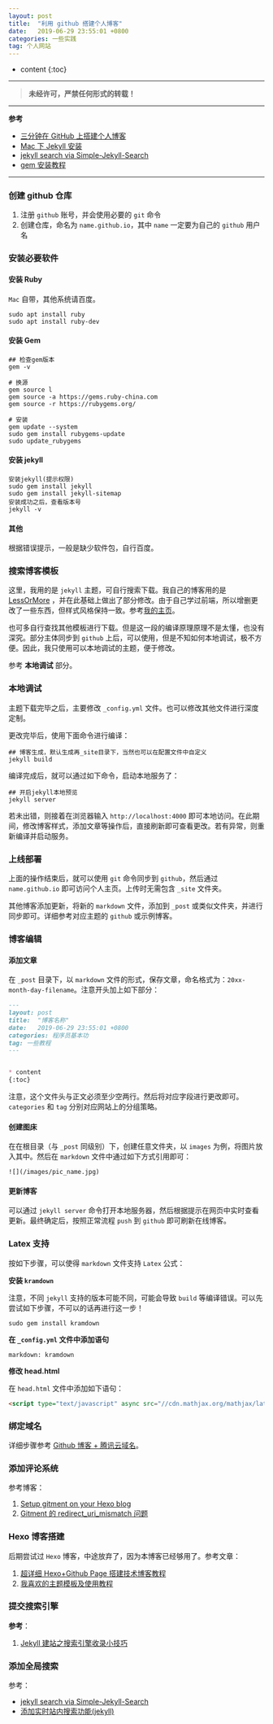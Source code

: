 ```yaml
---
layout: post
title:  "利用 github 搭建个人博客"
date:   2019-06-29 23:55:01 +0800
categories: 一些实践
tag: 个人网站
---
```



* content
{:toc}


****

> **未经许可，严禁任何形式的转载！**

****

**参考**

- [三分钟在 GitHub 上搭建个人博客](https://zhuanlan.zhihu.com/p/28321740)
- [Mac 下 Jekyll 安装](https://www.jianshu.com/p/07064eb79740)
- [jekyll search via Simple-Jekyll-Search](https://www.chenkaihua.com/2015/11/16/jekyll-search-via-simple_jekyll_search/)
- [gem 安装教程](https://binlep.github.io/2019/09/09/%E3%80%90Gem%E3%80%91gem%E5%AE%89%E8%A3%85%E6%95%99%E7%A8%8B/)

****

### 创建 github 仓库

1. 注册 `github` 账号，并会使用必要的 `git` 命令
2. 创建仓库，命名为 `name.github.io`，其中 `name` 一定要为自己的 `github` 用户名

### 安装必要软件

#### 安装 Ruby

`Mac` 自带，其他系统请百度。

```shell
sudo apt install ruby
sudo apt install ruby-dev
```

#### 安装 Gem

```shell
## 检查gem版本
gem -v

# 换源
gem source l
gem source -a https://gems.ruby-china.com
gem source -r https://rubygems.org/

# 安装
gem update --system
sudo gem install rubygems-update
sudo update_rubygems
```

#### 安装 jekyll

```shell
安装jekyll(提示权限)
sudo gem install jekyll
sudo gem install jekyll-sitemap
安装成功之后，查看版本号
jekyll -v
```

#### 其他

根据错误提示，一般是缺少软件包，自行百度。

### 搜索博客模板

这里，我用的是 `jekyll` 主题，可自行搜索下载。我自己的博客用的是 [LessOrMore](https://github.com/luoyan35714/LessOrMore.git) ，并在此基础上做出了部分修改。由于自己学过前端，所以增删更改了一些东西，但样式风格保持一致。参考[我的主页](https://tankzhoufirst.github.io/)。

也可多自行查找其他模板进行下载。但是这一段的编译原理原理不是太懂，也没有深究。部分主体同步到 `github` 上后，可以使用，但是不知如何本地调试，极不方便。因此，我只使用可以本地调试的主题，便于修改。

参考 **本地调试** 部分。

### 本地调试

主题下载完毕之后，主要修改 `_config.yml` 文件。也可以修改其他文件进行深度定制。

更改完毕后，使用下面命令进行编译：

```shell
## 博客生成，默认生成再_site目录下，当然也可以在配置文件中自定义
jekyll build
```

编译完成后，就可以通过如下命令，启动本地服务了：

```shell
## 开启jekyll本地预览
jekyll server
```

若未出错，则接着在浏览器输入 `http://localhost:4000` 即可本地访问。在此期间，修改博客样式，添加文章等操作后，直接刷新即可查看更改。若有异常，则重新编译并启动服务。

### 上线部署

上面的操作结束后，就可以使用 `git` 命令同步到 `github`，然后通过 `name.github.io` 即可访问个人主页。上传时无需包含 `_site` 文件夹。

其他博客添加更新，将新的 `markdown` 文件，添加到 `_post` 或类似文件夹，并进行同步即可。详细参考对应主题的 `github` 或示例博客。

### 博客编辑

#### 添加文章

在 `_post` 目录下，以 `markdown` 文件的形式，保存文章，命名格式为：`20xx-month-day-filename`。注意开头加上如下部分：

```markdown
---
layout: post
title:  "博客名称"
date:   2019-06-29 23:55:01 +0800
categories: 程序员基本功
tag: 一些教程
---


* content
{:toc}
```

注意，这个文件头与正文必须至少空两行。然后将对应字段进行更改即可。`categories` 和 `tag` 分别对应网站上的分组策略。

#### 创建图床

在在根目录（与 `_post` 同级别）下，创建任意文件夹，以 `images` 为例，将图片放入其中。然后在 `markdown` 文件中通过如下方式引用即可：

```
![](/images/pic_name.jpg)
```

#### 更新博客

可以通过 `jekyll server` 命令打开本地服务器，然后根据提示在网页中实时查看更新。最终确定后，按照正常流程 `push` 到 `github` 即可刷新在线博客。

### Latex 支持

按如下步骤，可以使得 `markdown` 文件支持 `Latex` 公式：

**安装 `kramdown`**

注意，不同 `jekyll` 支持的版本可能不同，可能会导致 `build` 等编译错误。可以先尝试如下步骤，不可以的话再进行这一步！

```shell
sudo gem install kramdown
```

**在 `_config.yml` 文件中添加语句**

```shell
markdown: kramdown
```

**修改 head.html**

在 `head.html` 文件中添加如下语句：

```html
<script type="text/javascript" async src="//cdn.mathjax.org/mathjax/latest/MathJax.js?config=TeX-MML-AM_CHTML"></script>
```

### 绑定域名

详细步骤参考 [Github 博客 + 腾讯云域名](https://blog.csdn.net/u012348774/article/details/79577333)。

### 添加评论系统

参考博客：

1. [Setup gitment on your Hexo blog](http://www.codeblocq.com/2018/05/Setup-gitment-on-your-Hexo-blog/)
2. [Gitment 的 redirect_uri_mismatch 问题](https://www.hiczp.com/2018/08/28/前端/Gitment的redirect_uri_mismatch问题/)

### Hexo 博客搭建

后期尝试过 `Hexo` 博客，中途放弃了，因为本博客已经够用了。参考文章：

1. [超详细 Hexo+Github Page 搭建技术博客教程](https://segmentfault.com/a/1190000017986794)
2. [我喜欢的主题模板及使用教程](https://blog.cofess.com/)

### **提交搜索引擎**

**参考**：

1. [Jekyll 建站之搜索引擎收录小技巧](https://blog.csdn.net/wanf425/article/details/80847191)

### 添加全局搜索

参考：

- [jekyll search via Simple-Jekyll-Search](https://www.chenkaihua.com/2015/11/16/jekyll-search-via-simple_jekyll_search/)
- [添加实时站内搜索功能(jekyll)](http://julysxy.xyz/2018-02-01/search-in-jekyll)